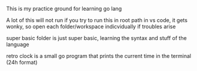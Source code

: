 This is my practice ground for learning go lang

A lot of this will not run if you try to run this in root path in vs code, it gets wonky, so open each folder/workspace indicvidually if troubles arise

super basic folder is just super basic, learning the syntax and stuff of the language

retro clock is a small go program that prints the current time in the terminal (24h format)
